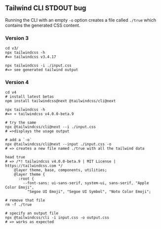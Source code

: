 ## Tailwind CLI STDOUT bug

Running the CLI with an empty `-o` option creates a file called 
`./true` which contains the generated CSS content.

### Version 3

```shell
cd v3/
npx tailwindcss -h
#=> tailwindcss v3.4.17

npx tailwindcss -i ./input.css
#=> see generated tailwind output
```

### Version 4

```shell
cd v4 
# install latest betas
npm install tailwindcss@next @tailwindcss/cli@next

npx tailwindcss -h
#=> ≈ tailwindcss v4.0.0-beta.9

# try the same 
npx @tailwindcss/cli@next --i ./input.css
# =>displays the usage output

# add a `-o` 
npx @tailwindcss/cli@next --input ./input.css -o
# => creates a new file named ./true with all the tailwind data

head true
# => /*! tailwindcss v4.0.0-beta.9 | MIT License | https://tailwindcss.com */
    @layer theme, base, components, utilities;
    @layer theme {
      :root {
        --font-sans: ui-sans-serif, system-ui, sans-serif, "Apple Color Emoji",
          "Segoe UI Emoji", "Segoe UI Symbol", "Noto Color Emoji";

# remove that file
rm -f ./true 

# specify an output file
npx @tailwindcss/cli -i input.css -o output.css
# => works as expected
```

